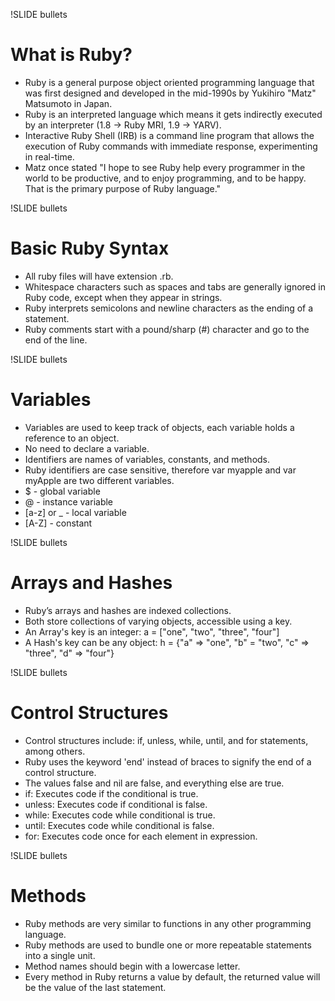 !SLIDE bullets
# What is Ruby?
* Ruby is a general purpose object oriented programming language that was first designed and developed in the mid-1990s by Yukihiro "Matz" Matsumoto in Japan.
* Ruby is an interpreted language which means it gets indirectly executed by an interpreter (1.8 -> Ruby MRI, 1.9 -> YARV).
* Interactive Ruby Shell (IRB) is a command line program that allows the execution of Ruby commands with immediate response, experimenting in real-time.
* Matz once stated "I hope to see Ruby help every programmer in the world to be productive, and to enjoy programming, and to be happy. That is the primary purpose of Ruby language."

!SLIDE bullets
# Basic Ruby Syntax
* All ruby files will have extension .rb.
* Whitespace characters such as spaces and tabs are generally ignored in Ruby code, except when they appear in strings.
* Ruby interprets semicolons and newline characters as the ending of a statement.
* Ruby comments start with a pound/sharp (#) character and go to the end of the line.

!SLIDE bullets
# Variables
* Variables are used to keep track of objects, each variable holds a reference to an object.
* No need to declare a variable.
* Identifiers are names of variables, constants, and methods.
* Ruby identifiers are case sensitive, therefore var myapple and var myApple are two different variables.
* $ - global variable
* @ - instance variable
* [a-z] or _ - local variable
* [A-Z] - constant

!SLIDE bullets
# Arrays and Hashes
* Ruby’s arrays and hashes are indexed collections.
* Both store collections of varying objects, accessible using a key.
* An Array's key is an integer: a = ["one", "two", "three", "four"] 
* A Hash's key can be any object: h = {"a" => "one", "b" = "two", "c" => "three", "d" => "four"}

!SLIDE bullets
# Control Structures
* Control structures include: if, unless, while, until, and for statements, among others.
* Ruby uses the keyword 'end' instead of braces to signify the end of a control structure.
* The values false and nil are false, and everything else are true.
* if: Executes code if the conditional is true.
* unless: Executes code if conditional is false.
* while: Executes code while conditional is true.
* until: Executes code while conditional is false.
* for: Executes code once for each element in expression.

!SLIDE bullets
# Methods
* Ruby methods are very similar to functions in any other programming language.
* Ruby methods are used to bundle one or more repeatable statements into a single unit.
* Method names should begin with a lowercase letter.
* Every method in Ruby returns a value by default, the returned value will be the value of the last statement.